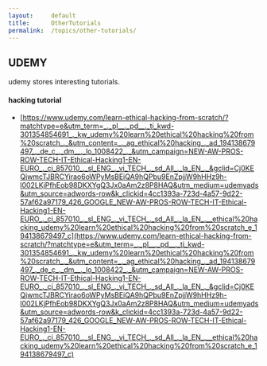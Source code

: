 ```yaml
---
layout:     default
title:      OtherTutorials
permalink:  /topics/other-tutorials/
---
```


UDEMY
-----

udemy stores interesting tutorials. 


#### hacking tutorial

- [https://www.udemy.com/learn-ethical-hacking-from-scratch/?matchtype=e&utm_term=_._pl__._pd__._ti_kwd-301354854691_._kw_udemy%20learn%20ethical%20hacking%20from%20scratch_._&utm_content=_._ag_ethical%20hacking_._ad_194138679497_._de_c_._dm__._lo_1008422_._&utm_campaign=NEW-AW-PROS-ROW-TECH-IT-Ethical-Hacking1-EN-EURO_._ci_857010_._sl_ENG_._vi_TECH_._sd_All_._la_EN_._&gclid=Cj0KEQjwmcTJBRCYirao6oWPyMsBEiQA9hQPbu9EnZpjjW9hHHz9h-l002LKjPfhEob98DKXYgQ3Jx0aAm2z8P8HAQ&utm_medium=udemyads&utm_source=adwords-row&k_clickid=4cc1393a-723d-4a57-9d22-57af62a97179_426_GOOGLE_NEW-AW-PROS-ROW-TECH-IT-Ethical-Hacking1-EN-EURO_._ci_857010_._sl_ENG_._vi_TECH_._sd_All_._la_EN_.__ethical%20hacking_udemy%20learn%20ethical%20hacking%20from%20scratch_e_194138679497_c](https://www.udemy.com/learn-ethical-hacking-from-scratch/?matchtype=e&utm_term=_._pl__._pd__._ti_kwd-301354854691_._kw_udemy%20learn%20ethical%20hacking%20from%20scratch_._&utm_content=_._ag_ethical%20hacking_._ad_194138679497_._de_c_._dm__._lo_1008422_._&utm_campaign=NEW-AW-PROS-ROW-TECH-IT-Ethical-Hacking1-EN-EURO_._ci_857010_._sl_ENG_._vi_TECH_._sd_All_._la_EN_._&gclid=Cj0KEQjwmcTJBRCYirao6oWPyMsBEiQA9hQPbu9EnZpjjW9hHHz9h-l002LKjPfhEob98DKXYgQ3Jx0aAm2z8P8HAQ&utm_medium=udemyads&utm_source=adwords-row&k_clickid=4cc1393a-723d-4a57-9d22-57af62a97179_426_GOOGLE_NEW-AW-PROS-ROW-TECH-IT-Ethical-Hacking1-EN-EURO_._ci_857010_._sl_ENG_._vi_TECH_._sd_All_._la_EN_.__ethical%20hacking_udemy%20learn%20ethical%20hacking%20from%20scratch_e_194138679497_c)

